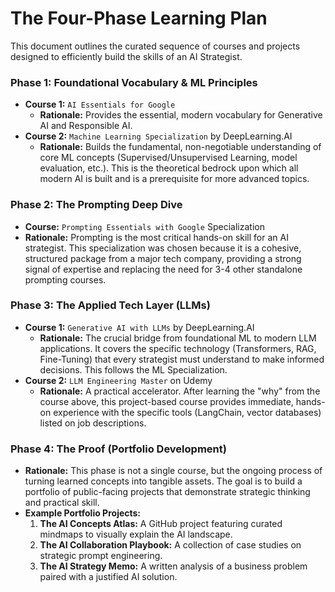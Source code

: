 # The Four-Phase Learning Plan

This document outlines the curated sequence of courses and projects designed to efficiently build the skills of an AI Strategist.

### Phase 1: Foundational Vocabulary & ML Principles
*   **Course 1:** `AI Essentials for Google`
    *   **Rationale:** Provides the essential, modern vocabulary for Generative AI and Responsible AI.
*   **Course 2:** `Machine Learning Specialization` by DeepLearning.AI
    *   **Rationale:** Builds the fundamental, non-negotiable understanding of core ML concepts (Supervised/Unsupervised Learning, model evaluation, etc.). This is the theoretical bedrock upon which all modern AI is built and is a prerequisite for more advanced topics.

### Phase 2: The Prompting Deep Dive
*   **Course:** `Prompting Essentials with Google` Specialization
*   **Rationale:** Prompting is the most critical hands-on skill for an AI strategist. This specialization was chosen because it is a cohesive, structured package from a major tech company, providing a strong signal of expertise and replacing the need for 3-4 other standalone prompting courses.

### Phase 3: The Applied Tech Layer (LLMs)
*   **Course 1:** `Generative AI with LLMs` by DeepLearning.AI
    *   **Rationale:** The crucial bridge from foundational ML to modern LLM applications. It covers the specific technology (Transformers, RAG, Fine-Tuning) that every strategist must understand to make informed decisions. This follows the ML Specialization.
*   **Course 2:** `LLM Engineering Master` on Udemy
    *   **Rationale:** A practical accelerator. After learning the "why" from the course above, this project-based course provides immediate, hands-on experience with the specific tools (LangChain, vector databases) listed on job descriptions.

### Phase 4: The Proof (Portfolio Development)
*   **Rationale:** This phase is not a single course, but the ongoing process of turning learned concepts into tangible assets. The goal is to build a portfolio of public-facing projects that demonstrate strategic thinking and practical skill.
*   **Example Portfolio Projects:**
    1.  **The AI Concepts Atlas:** A GitHub project featuring curated mindmaps to visually explain the AI landscape.
    2.  **The AI Collaboration Playbook:** A collection of case studies on strategic prompt engineering.
    3.  **The AI Strategy Memo:** A written analysis of a business problem paired with a justified AI solution.
